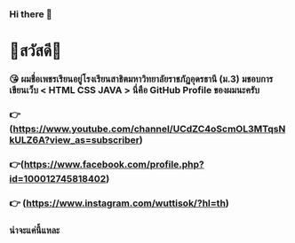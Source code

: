 ### Hi there 👋

# 👋สวัสดี👋
### 😘 ผมชื่อเพชรเรียนอยู่โรงเรียนสาธิตมหาวิทยาลัยราชภัฏอุดรธานี (ม.3) มชอบการเขียนเว็บ < HTML CSS JAVA > นี่คือ GitHub Profile ของผมนะครับ
### 👉(https://www.youtube.com/channel/UCdZC4oScmOL3MTqsNkULZ6A?view_as=subscriber)
### 👉(https://www.facebook.com/profile.php?id=100012745818402)
### 👉 (https://www.instagram.com/wuttisok/?hl=th)
### น่าจะแค่นี้แหละ





<!--
**porta8aom/porta8aom** is a ✨ _special_ ✨ repository because its `README.md` (this file) appears on your GitHub profile.

Here are some ideas to get you started:

- 🔭 I’m currently working on ...
- 🌱 I’m currently learning ...
- 👯 I’m looking to collaborate on ...
- 🤔 I’m looking for help with ...
- 💬 Ask me about ...
- 📫 How to reach me: ...
- 😄 Pronouns: ...
- ⚡ Fun fact: ...
-->
